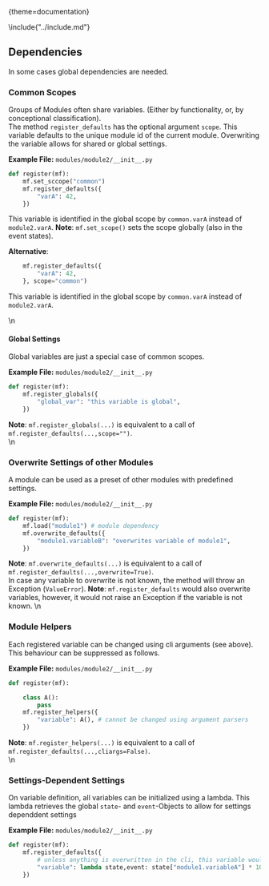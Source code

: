 {theme=documentation}

\include{"../include.md"}



## Dependencies
In some cases global dependencies are needed.  


### Common Scopes
Groups of Modules often share variables. (Either by functionality, or, by conceptional classification).  
The method `register_defaults` has the optional argument `scope`. This variable defaults to the unique module id of the current module.
Overwriting the variable allows for shared or global settings.

**Example File:** `modules/module2/__init__.py`
```python
def register(mf):
    mf.set_sccope("common")
    mf.register_defaults({
        "varA": 42,
    })
```
This variable is identified in the global scope by `common.varA` instead of `module2.varA`.
**Note**: `mf.set_scope()` sets the scope globally (also in the event states).

**Alternative**:
```python
    mf.register_defaults({
        "varA": 42,
    }, scope="common")
```
This variable is identified in the global scope by `common.varA` instead of `module2.varA`.

\n



#### Global Settings
Global variables are just a special case of common scopes.

**Example File:** `modules/module2/__init__.py`
```python
def register(mf):
    mf.register_globals({
        "global_var": "this variable is global",
    })
```

**Note**: `mf.register_globals(...)` is equivalent to a call of `mf.register_defaults(...,scope="")`.  
\n



### Overwrite Settings of other Modules
A module can be used as a preset of other modules with predefined settings.  

**Example File:** `modules/module2/__init__.py`
```python
def register(mf):
    mf.load("module1") # module dependency
    mf.overwrite_defaults({
        "module1.variableB": "overwrites variable of module1",
    })
```

**Note**: `mf.overwrite_defaults(...)` is equivalent to a call of `mf.register_defaults(...,overwrite=True)`.  
In case any variable to overwrite is not known, the method will throw an Exception (`ValueError`).
**Note**: `mf.register_defaults` would also overwrite variables, however, it would not raise an Exception if the variable is not known.
\n


### Module Helpers
Each registered variable can be changed using cli arguments (see above). This behaviour can be suppressed as follows.

**Example File:** `modules/module2/__init__.py`
```python
def register(mf):

    class A():
        pass
    mf.register_helpers({
        "variable": A(), # cannot be changed using argument parsers
    })
```

**Note**: `mf.register_helpers(...)` is equivalent to a call of `mf.register_defaults(...,cliargs=False)`.  
\n


### Settings-Dependent Settings
On variable definition, all variables can be initialized using a lambda. This lambda retrieves the global `state`- and `event`-Objects to allow for settings dependdent settings

**Example File:** `modules/module2/__init__.py`
```python
def register(mf):
    mf.register_defaults({
        # unless anything is overwritten in the cli, this variable would be 420
        "variable": lambda state,event: state["module1.variableA"] * 10
    })
```
